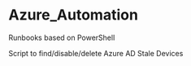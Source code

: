 # Azure_Automation
Runbooks based on PowerShell


Script to find/disable/delete Azure AD Stale Devices
